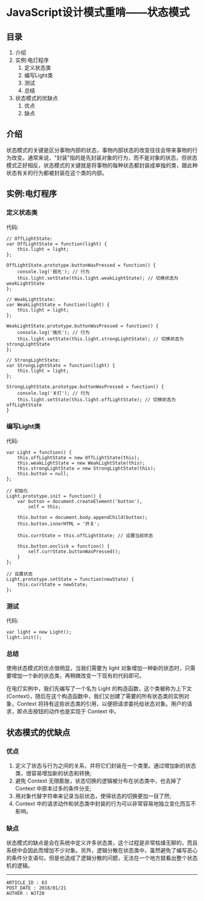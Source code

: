 
# JavaScript设计模式重啃——状态模式 #

## 目录 ##

1. 介绍
2. 实例:电灯程序
    1. 定义状态类
    2. 编写Light类
    3. 测试
    4. 总结
3. 状态模式的优缺点
    1. 优点
    2. 缺点

## 介绍 ##

状态模式的关键是区分事物内部的状态，事物内部状态的改变往往会带来事物的行为改变。通常来说，"封装"指的是先封装对象的行为，而不是对象的状态，但状态模式正好相反，状态模式的关键就是将事物的每种状态都封装成单独的类，跟此种状态有关的行为都被封装在这个类的内部。

## 实例:电灯程序 ##

### 定义状态类 ###

代码:

```
// OffLightState:
var OffLightState = function(light) {
    this.light = light;
};

OffLightState.prototype.buttonWasPressed = function() {
    console.log('弱光'); // 行为
    this.light.setState(this.light.weakLightState); // 切换状态为weakLightState
};

// WeakLightState:
var WeakLightState = function(light) {
    this.light = light;
};

WeakLightState.prototype.buttonWasPressed = function() {
    console.log('强光'); // 行为
    this.light.setState(this.light.strongLightState); // 切换状态为strongLightState
};

// StrongLightState:
var StrongLightState = function(light) {
    this.light = light;
};

StrongLightState.prototype.buttonWasPressed = function() {
    console.log('关灯'); // 行为
    this.light.setState(this.light.offLightState); // 切换状态为offLightState
}
```

### 编写Light类 ###

代码:

```
var Light = function() {
    this.offLightState = new OffLightState(this);
    this.weakLightState = new WeakLightState(this);
    this.strongLightState = new StrongLightState(this);
    this.button = null;
};

// 初始化
Light.prototype.init = function() {
    var button = document.createElement('button'),
        self = this;

    this.button = document.body.appendChild(button);
    this.button.innerHTML = '开关';

    this.currState = this.offLightState; // 设置当前状态

    this.button.onclick = function() {
        self.currState.buttonWasPressed();
    }
};

// 设置状态
Light.prototype.setState = function(newState) {
    this.currState = newState;
};
```

### 测试 ###

代码:

```
var light = new Light();
light.init();
```

### 总结 ###

使用状态模式的优点很明显，当我们需要为 light 对象增加一种新的状态时，只需要增加一个新的状态类，再稍微改变一下现有的代码即可。

在电灯实例中，我们先编写了一个名为 Light 的构造函数，这个类被称为上下文(Context)，随后在这个构造函数中，我们又创建了需要的所有状态类的实例对象，Context 将持有这些状态类的引用，以便把请求委托给状态对象。用户的请求，即点击按钮的动作也是实现于 Context 中。

## 状态模式的优缺点 ##

### 优点 ###

1. 定义了状态与行为之间的关系，并将它们封装在一个类里。通过增加新的状态类，很容易增加新的状态和转换;
2. 避免 Context 无限膨胀，状态切换的逻辑被分布在状态类中，也去掉了 Context 中原本过多的条件分支;
3. 用对象代替字符串来记录当前状态，使得状态的切换更加一目了然;
4. Context 中的请求动作和状态类中封装的行为可以非常容易地独立变化而互不影响。

### 缺点 ###

状态模式的缺点是会在系统中定义许多状态类，这个过程是非常枯燥无聊的，而且系统中会因此而增加不少对象。另外，逻辑分散在状态类中，虽然避免了编写恶心的条件分支语句，但是也造成了逻辑分散的问题，无法在一个地方就看出整个状态机的逻辑。

---

```
ARTICLE_ID : 63
POST_DATE : 2018/01/21
AUTHER : WJT20
```
